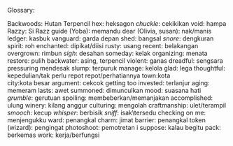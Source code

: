 Glossary:

Backwoods: Hutan Terpencil
hex: heksagon
*chuckle*: cekikikan
void: hampa
Razzy: Si Razz
guide (Yoba): memandu
dear (Olivia, susan): nak/manis
ledger: kasbuk
vanguard: garda depan
shed: bangsal
*snore*: dengkuran
spirit: roh
enchanted: dipikat/diisi
rusty: usang
recent: belakangan
overgrown: rimbun
*sigh*: desahan
someday: kelak
organizing: menata
restore: pulih
backwater: asing, terpencil
violent: ganas
dreadful: sengsara
pressuring mendesak
slump: terpuruk
manage: kelola
glad: lega
thoughtful: kepedulian/tak perlu repot repot/perhatiannya
town:kota  
city:kota besar
argument: cekcok
getting too invested: terlanjur
aging: memeram
lasts: awet
summoned: dimunculkan
mood: suasana hati
*grumble*: gerutuan
spoiling: membeberkan/memanjakan
accomplished: ulung
winery: kilang anggur
culturing: mengolah
craftmanship: ulet/terampil
*smooch*: kecup
*whisper*: berbisik
*sniff*: isak\tersedu
checking on me: menjengukku
ward: penangkal
charm: jimat
barrier: penangkal
token (wizard): pengingat
photoshoot: pemotretan
i suppose: kalau begitu
pack: berkemas
work: kerja/berfungsi